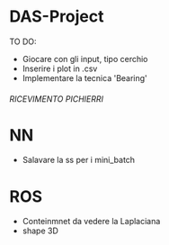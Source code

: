 # DAS-Project

TO DO:
- Giocare con gli input, tipo cerchio 
- Inserire i plot in .csv
- Implementare la tecnica 'Bearing'



###### RICEVIMENTO PICHIERRI  #############
# NN
- Salavare la ss per i mini_batch

# ROS
- Conteinmnet da vedere la Laplaciana
- shape 3D